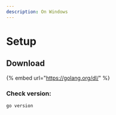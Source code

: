 ```yaml
---
description: On Windows
---
```


# Setup

## Download

{% embed url="https://golang.org/dl/" %}

### Check version:

```bash
go version
```


